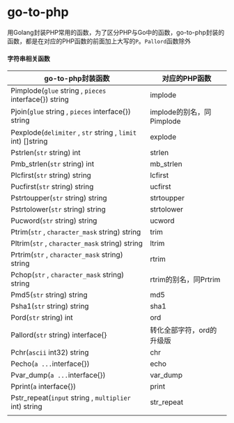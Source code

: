 # go-to-php

用Golang封装PHP常用的函数，为了区分PHP与Go中的函数，go-to-php封装的函数，都是在对应的PHP函数的前面加上大写的`P`。`Pallord`函数除外

#### 字符串相关函数

| go-to-php封装函数                                           | 对应的PHP函数             |
| ----------------------------------------------------------- | ------------------------- |
| Pimplode(`glue` string , `pieces` interface{})  string      | implode                   |
| Pjoin(`glue` string , `pieces` interface{})  string         | implode的别名，同Pimplode |
| Pexplode(`delimiter` , `str` string , `limit` int) []string | explode                   |
| Pstrlen(`str` string) int                                   | strlen                    |
| Pmb_strlen(`str` string) int                                | mb_strlen                 |
| Plcfirst(`str` string) string                               | lcfirst                   |
| Pucfirst(`str` string) string                               | ucfirst                   |
| Pstrtoupper(`str` string) string                            | strtoupper                |
| Pstrtolower(`str` string) string                            | strtolower                |
| Pucword(`str` string) string                                | ucword                    |
| Ptrim(`str` , `character_mask` string) string               | trim                      |
| Pltrim(`str` , `character_mask` string) string              | ltrim                     |
| Prtrim(`str` , `character_mask` string) string              | rtrim                     |
| Pchop(`str` , `character_mask` string) string               | rtrim的别名，同Prtrim     |
| Pmd5(`str` string) string                                   | md5                       |
| Psha1(`str` string) string                                  | sha1                      |
| Pord(`str` string) int                                      | ord                       |
| Pallord(`str` string) interface{}                           | 转化全部字符，ord的升级版 |
| Pchr(`ascii` int32) string                                  | chr                       |
| Pecho(`a ...`interface{})                                   | echo                      |
| Pvar_dump(`a ...`interface{})                               | var_dump                  |
| Pprint(`a` interface{})                                     | print                     |
| Pstr_repeat(`input` string , `multiplier` int) string       | str_repeat                |
|                                                             |                           |





